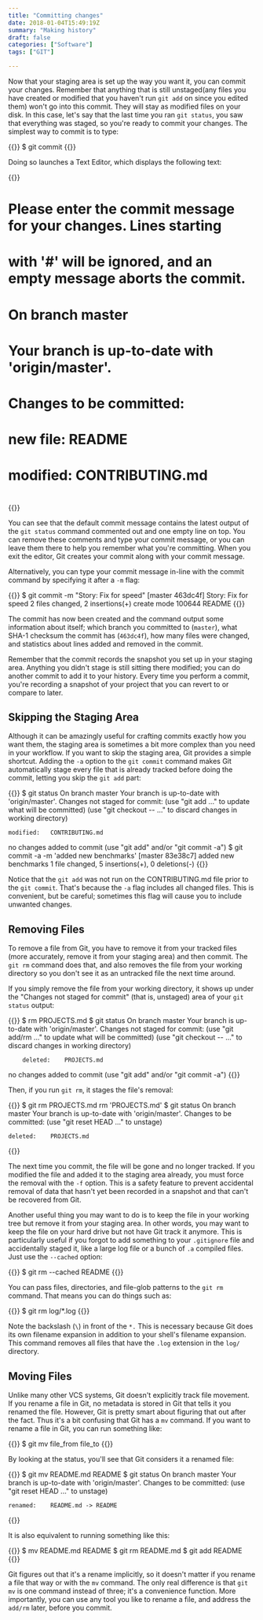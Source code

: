```yaml
---
title: "Committing changes"
date: 2018-01-04T15:49:19Z
summary: "Making history"
draft: false
categories: ["Software"]
tags: ["GIT"]

---
```


Now that your staging area is set up the way you want it, you can commit your changes. 
Remember that anything that is still unstaged(any files you have created or modified 
that you haven't run `git add` on since you edited them) won't go into this commit. They 
will stay as modified files on your disk. In this case, let's say that the last time you 
ran `git status`, you saw that everything was staged, so you're ready to commit your changes. 
The simplest way to commit is to type:

{{<highlight bash>}}
$ git commit
{{</highlight>}}
 
Doing so launches a Text Editor, which displays the following text:

{{<highlight bash>}}
# Please enter the commit message for your changes. Lines starting
# with '#' will be ignored, and an empty message aborts the commit.
# On branch master
# Your branch is up-to-date with 'origin/master'.
#
# Changes to be committed:
#	new file:   README
#	modified:   CONTRIBUTING.md
#
{{</highlight>}}
 
You can see that the default commit message contains the latest output of the `git status` 
command commented out and one empty line on top. You can remove these comments and type 
your commit message, or you can leave them there to help you remember what you're committing. 
When you exit the editor, Git creates your commit along with your commit message.

Alternatively, you can type your commit message in-line with the commit command by specifying 
it after a `-m` flag:
 
{{<highlight bash>}}
$ git commit -m "Story: Fix for speed"
[master 463dc4f] Story: Fix for speed
 2 files changed, 2 insertions(+)
 create mode 100644 README
{{</highlight>}}

The commit has now been created and the command output some information about itself; 
which branch you committed to (`master`), what SHA-1 checksum the commit has (`463dc4f`), 
how many files were changed, and statistics about lines added and removed in the commit.

Remember that the commit records the snapshot you set up in your staging area. Anything you didn't 
stage is still sitting there modified; you can do another commit to add it to your history. 
Every time you perform a commit, you're recording a snapshot of your project that you can 
revert to or compare to later.

## Skipping the Staging Area

Although it can be amazingly useful for crafting commits exactly how you want them, the 
staging area is sometimes a bit more complex than you need in your workflow. 
If you want to skip the staging area, Git provides a simple shortcut. 
Adding the `-a` option to the `git commit` command makes Git automatically stage 
every file that is already tracked before doing the commit, letting you skip the `git add` part:

{{<highlight bash>}}
$ git status
On branch master
Your branch is up-to-date with 'origin/master'.
Changes not staged for commit:
  (use "git add <file>..." to update what will be committed)
  (use "git checkout -- <file>..." to discard changes in working directory)

    modified:   CONTRIBUTING.md

no changes added to commit (use "git add" and/or "git commit -a")
$ git commit -a -m 'added new benchmarks'
[master 83e38c7] added new benchmarks
 1 file changed, 5 insertions(+), 0 deletions(-)
{{</highlight>}}


Notice that the `git add` was not run on the CONTRIBUTING.md file prior to the `git commit`. That's 
because the `-a` flag includes all changed files. This is convenient, but be careful; sometimes 
this flag will cause you to include unwanted changes.

## Removing Files

To remove a file from Git, you have to remove it from your tracked files (more accurately, 
remove it from your staging area) and then commit. The `git rm` command does that, and also 
removes the file from your working directory so you don't see it as an untracked file 
the next time around.

If you simply remove the file from your working directory, it shows up under the 
"Changes not staged for commit" (that is, unstaged) area of your `git status` output:

{{<highlight bash>}}
$ rm PROJECTS.md
$ git status
On branch master
Your branch is up-to-date with 'origin/master'.
Changes not staged for commit:
  (use "git add/rm <file>..." to update what will be committed)
  (use "git checkout -- <file>..." to discard changes in working directory)

        deleted:    PROJECTS.md

no changes added to commit (use "git add" and/or "git commit -a")
{{</highlight>}} 

Then, if you run `git rm`, it stages the file's removal:

{{<highlight bash>}}
$ git rm PROJECTS.md
rm 'PROJECTS.md'
$ git status
On branch master
Your branch is up-to-date with 'origin/master'.
Changes to be committed:
  (use "git reset HEAD <file>..." to unstage)

    deleted:    PROJECTS.md
{{</highlight>}}
 
The next time you commit, the file will be gone and no longer tracked. If you 
modified the file and added it to the staging area already, you must force the 
removal with the `-f` option. This is a safety feature to prevent accidental removal 
of data that hasn't yet been recorded in a snapshot and that can't be recovered from Git.

Another useful thing you may want to do is to keep the file in your working tree 
but remove it from your staging area. In other words, you may want to keep the 
file on your hard drive but not have Git track it anymore. This is particularly
 useful if you forgot to add something to your `.gitignore` file and accidentally 
staged it, like a large log file or a bunch of `.a` compiled files. Just use the `--cached` option:

{{<highlight bash>}}
$ git rm --cached README
{{</highlight>}}
 
You can pass files, directories, and file-glob patterns to the `git rm` command. 
That means you can do things such as:

{{<highlight bash>}}
$ git rm log/\*.log
{{</highlight>}}
 
Note the backslash (`\`) in front of the `*.` This is necessary because Git does its own 
filename expansion in addition to your shell's filename expansion. This command removes 
all files that have the `.log` extension in the `log/` directory. 

## Moving Files

Unlike many other VCS systems, Git doesn't explicitly track file movement. 
If you rename a file in Git, no metadata is stored in Git that tells it you renamed 
the file. However, Git is pretty smart about figuring that out after the fact. 
Thus it's a bit confusing that Git has a `mv` command. If you want to rename a file in Git, 
you can run something like:

{{<highlight bash>}}
$ git mv file_from file_to
{{</highlight>}}

By looking at the status, you'll see that Git considers it a renamed file:

{{<highlight bash>}}
$ git mv README.md README
$ git status
On branch master
Your branch is up-to-date with 'origin/master'.
Changes to be committed:
  (use "git reset HEAD <file>..." to unstage)

    renamed:    README.md -> README
{{</highlight>}}
 
It is also equivalent to running something like this:

{{<highlight bash>}} 
$ mv README.md README
$ git rm README.md
$ git add README
{{</highlight>}}

Git figures out that it's a rename implicitly, so it doesn't matter if you rename 
a file that way or with the `mv` command. The only real difference is that `git mv` is one 
command instead of three; it's a convenience function. More importantly, you can use any 
tool you like to rename a file, and address the `add/rm` later, before you commit.

